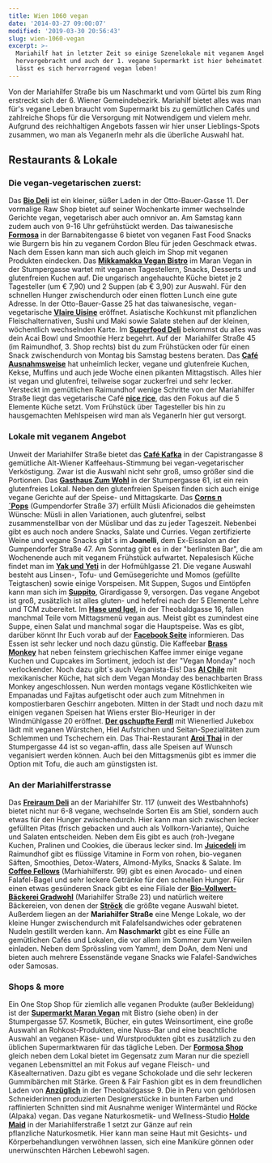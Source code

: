 ```yaml
---
title: Wien 1060 vegan
date: '2014-03-27 09:00:07'
modified: '2019-03-30 20:56:43'
slug: wien-1060-vegan
excerpt: >-
  Mariahilf hat in letzter Zeit so einige Szenelokale mit veganem Angebot
  hervorgebracht und auch der 1. vegane Supermarkt ist hier beheimatet. Hier
  lässt es sich hervorragend vegan leben!
---
```


Von der Mariahilfer Straße bis um Naschmarkt und vom Gürtel bis zum Ring erstreckt sich der 6. Wiener Gemeindebezirk. Mariahilf bietet alles was man für's vegane Leben braucht vom Supermarkt bis zu gemütlichen Cafés und zahlreiche Shops für die Versorgung mit Notwendigem und vielem mehr. Aufgrund des reichhaltigen Angebots fassen wir hier unser Lieblings-Spots zusammen, wo man als VeganerIn mehr als die überliche Auswahl hat.

## Restaurants & Lokale

### Die vegan-vegetarischen zuerst:

Das [**Bio Deli**](https://www.biodeli.at) ist ein kleiner, süßer Laden in der Otto-Bauer-Gasse 11. Der vormalige Raw Shop bietet auf seiner Wochenkarte immer wechselnde Gerichte vegan, vegetarisch aber auch omnivor an. Am Samstag kann zudem auch von 9-16 Uhr gefrühstückt werden. Das taiwanesische [**Formosa**](http://www.formosa.at/) in der Barnabitengasse 6 bietet von veganen Fast Food Snacks wie Burgern bis hin zu veganem Cordon Bleu für jeden Geschmack etwas. Nach dem Essen kann man sich auch gleich im Shop mit veganen Produkten eindecken. Das **[Mikkamakka Vegan Bistro](http://www.maranvegan.at/bistro/maran-vegan-bistro/)** im Maran Vegan in der Stumpergasse wartet mit veganen Tagestellern, Snacks, Desserts und glutenfreien Kuchen auf. Die ungarisch angehauchte Küche bietet je 2 Tagesteller (um € 7,90) und 2 Suppen (ab € 3,90) zur Auswahl. Für den schnellen Hunger zwischendurch oder einen flotten Lunch eine gute Adresse. In der Otto-Bauer-Gasse 25 hat das taiwanesische, vegan-vegetarische **[Vlaire Uisine](https://www.facebook.com/vlaire.uisine?fref=ts)** eröffnet. Asiatische Kochkunst mit pflanzlichen Fleischalternativen, Sushi und Maki sowie Salate stehen auf der kleinen, wöchentlich wechselnden Karte. Im **[Superfood Deli](https://www.juicedeli.at/superfood-deli-sfd)** bekommst du alles was dein Acai Bowl und Smoothie Herz begehrt. Auf der  Mariahilfer Straße 45 (im Raimundhof, 3. Shop rechts) bist du zum Frühstücken oder für einen Snack zwischendurch von Montag bis Samstag bestens beraten. Das **[Café Ausnahmsweise](https://www.veganblatt.com/ausnahmsweise-cafe)** hat unheimlich lecker, vegane und glutenfreie Kuchen, Kekse, Muffins und auch jede Woche einen pikanten Mittagstisch. Alles hier ist vegan und glutenfrei, teilweise sogar zuckerfrei und sehr lecker. Versteckt im gemütlichen Raimundhof wenige Schritte von der Mariahilfer Straße liegt das vegetarische Café [**nice rice**](http://www.nicerice.at/), das den Fokus auf die 5 Elemente Küche setzt. Vom Frühstück über Tagesteller bis hin zu hausgemachten Mehlspeisen wird man als VeganerIn hier gut versorgt.

### Lokale mit veganem Angebot

Unweit der Mariahilfer Straße bietet das [**Café Kafka**](https://www.veganblatt.com/kafka) in der Capistrangasse 8 gemütliche Alt-Wiener Kaffeehaus-Stimmung bei vegan-vegetarischer Verköstigung. Zwar ist die Auswahl nicht sehr groß, umso größer sind die Portionen. Das **[Gasthaus Zum Wohl](https://www.zumwohl-gastro.com)** in der Stumpergasse 61, ist ein rein glutenfreies Lokal. Neben den glutenfreien Speisen finden sich auch einige vegane Gerichte auf der Speise- und Mittagskarte. Das [**Corns n´Pops**](https://www.veganblatt.com/cornsnpops-muesli-vegan) (Gumpendorfer Straße 37) erfüllt Müsli Aficionados die geheimsten Wünsche: Müsli in allen Variationen, auch glutenfrei, selbst zusammenstellbar von der Müslibar und das zu jeder Tageszeit. Nebenbei gibt es auch noch andere Snacks, Salate und Curries. Vegan zertifizierte Weine und vegane Snacks gibt´s im **Joanelli**, dem Ex-Eissalon an der Gumpendorfer Straße 47. Am Sonntag gibt es in der "berlinsten Bar", die am Wochenende auch mit veganem Frühstück aufwartet. Nepalesisch Küche findet man im [**Yak und Yeti**](http://www.yakundyeti.at/) in der Hofmühlgasse 21. Die vegane Auswahl besteht aus Linsen-, Tofu- und Gemüsegerichte und Momos (gefüllte Teigtaschen) sowie einige Vorspeisen. Mit Suppen, Sugos und Eintöpfen kann man sich im **[Suppito](http://www.suppito.at/)**, Girardigasse 9, versorgen. Das vegane Angebot ist groß, zusätzlich ist alles gluten- und hefefrei nach der 5 Elemente Lehre und TCM zubereitet. Im **[Hase und Igel](http://www.haseundigel.at/feinkost/)**, in der Theobaldgasse 16, fallen manchmal Teile vom Mittagsmenü vegan aus. Meist gibt es zumindest eine Suppe, einen Salat und manchmal sogar die Hauptspeise. Was es gibt, darüber könnt Ihr Euch vorab auf der **[Facebook Seite](https://www.facebook.com/diefeinkost/timeline)** informieren. Das Essen ist sehr lecker und noch dazu günstig. Die Kaffeebar [**Brass Monkey**](https://www.veganblatt.com/brass-monkey-wien) hat neben feinstem griechischen Kaffee immer einige vegane Kuchen und Cupcakes im Sortiment, jedoch ist der "Vegan Monday" noch verlockender. Noch dazu gibt´s auch Veganista-Eis! Das **[Al Chile](http://www.al-chile.info/)** mit mexikanischer Küche, hat sich dem Vegan Monday des benachbarten Brass Monkey angeschlossen. Nun werden montags vegane Köstlichkeiten wie Empanadas und Fajitas aufgetischt oder auch zum Mitnehmen in kompostierbaren Geschirr angeboten. Mitten in der Stadt und noch dazu mit einigen veganen Speisen hat Wiens erster Bio-Heuriger in der Windmühlgasse 20 eröffnet. [**Der gschupfte Ferdl**](https://www.facebook.com/ZumGschupftnFerdl) mit Wienerlied Jukebox lädt mit veganen Würstchen, Hiel Aufstrichen und Seitan-Spezialitäten zum Schlemmen und Tschechern ein. Das Thai-Restaurant **[Aroi Thai](http://www.aroi-thai.at/)** in der Stumpergasse 44 ist so vegan-affin, dass alle Speisen auf Wunsch veganisiert werden können. Auch bei den Mittagsmenüs gibt es immer die Option mit Tofu, die auch am günstigsten ist.

### An der Mariahilferstrasse

Das [**Freiraum Deli**](http://www.freiraum-deli.at/) an der Mariahilfer Str. 117 (unweit des Westbahnhofs) bietet nicht nur 6-8 vegane, wechselnde Sorten Eis am Stiel, sondern auch etwas für den Hunger zwischendurch. Hier kann man sich zwischen lecker gefüllten Pitas (frisch gebacken und auch als Vollkorn-Variante), Quiche und Salaten entscheiden. Neben dem Eis gibt es auch (roh-)vegane Kuchen, Pralinen und Cookies, die überaus lecker sind. Im **[Juicedeli](http://www.juicedeli.at/)** im Raimundhof gibt es flüssige Vitamine in Form von rohen, bio-veganen Säften, Smoothies, Detox-Waters, Almond-Mylks, Snacks & Salate. Im **[Coffee Fellows](http://www.coffee-fellows.de/)** (Marhiahilferstr. 99) gibt es einen Avocado- und einen Falafel-Bagel und sehr leckere Getränke für den schnellen Hunger. Für einen etwas gesünderen Snack gibt es eine Filiale der [**Bio-Vollwert-Bäckerei Gradwohl**](http://www.gradwohl.info/gradwohl-bio-baeckerei-wien/) (Mariahilfer Straße 23) und natürlich weitere Bäckereien, von denen der [**Ströck**](http://www.stroeck.at/) die größte vegane Auswahl bietet. Außerdem liegen an der **Mariahilfer Straße** eine Menge Lokale, wo der kleine Hunger zwischendurch mit Falafelsandwiches oder gebratenen Nudeln gestillt werden kann. Am **Naschmarkt** gibt es eine Fülle an gemütlichen Cafés und Lokalen, die vor allem im Sommer zum Verweilen einladen. Neben dem Sprössling vom Yamm!, dem DoAn, dem Neni und bieten auch mehrere Essenstände vegane Snacks wie Falafel-Sandwiches oder Samosas.

### Shops & more

Ein One Stop Shop für ziemlich alle veganen Produkte (außer Bekleidung) ist der [**Supermarkt Maran Vegan**](https://www.veganblatt.com/maran-vegan-wien) mit Bistro (siehe oben) in der Stumpergasse 57. Kosmetik, Bücher, ein gutes Weinsortiment, eine große Auswahl an Rohkost-Produkten, eine Nuss-Bar und eine beachtliche Auswahl an veganen Käse- und Wurstprodukten gibt es zusätzlich zu den üblichen Supermarktwaren für das tägliche Leben. Der **[Formosa Shop](http://www.formosa.at/)** gleich neben dem Lokal bietet im Gegensatz zum Maran nur die speziell veganen Lebensmittel an mit Fokus auf vegane Fleisch- und Käsealternativen. Dazu gibt es vegane Schokolade und die sehr leckeren Gummibärchen mit Stärke. Green & Fair Fashion gibt es in dem freundlichen Laden von [**Anzüglich**](http://xn--anzglich-85a.at/anzueglich/home.html) in der Theobaldgasse 9. Die in Peru von gehörlosen Schneiderinnen produzierten Designerstücke in bunten Farben und raffinierten Schnitten sind mit Ausnahme weniger Wintermäntel und Röcke (Alpaka) vegan. Das vegane Naturkosmetik- und Wellness-Studio [**Holde Maid**](http://www.holdemaid.at/) in der Mariahilferstraße 1 setzt zur Gänze auf rein pflanzliche Naturkosmetik. Hier kann man seine Haut mit Gesichts- und Körperbehandlungen verwöhnen lassen, sich eine Maniküre gönnen oder unerwünschten Härchen Lebewohl sagen.
